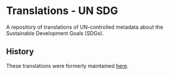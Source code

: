 # Translations - UN SDG

A repository of translations of UN-controlled metadata about the Sustainable
Development Goals (SDGs).

## History

These translations were formerly maintained [here](https://github.com/open-sdg/sdg-translations).
